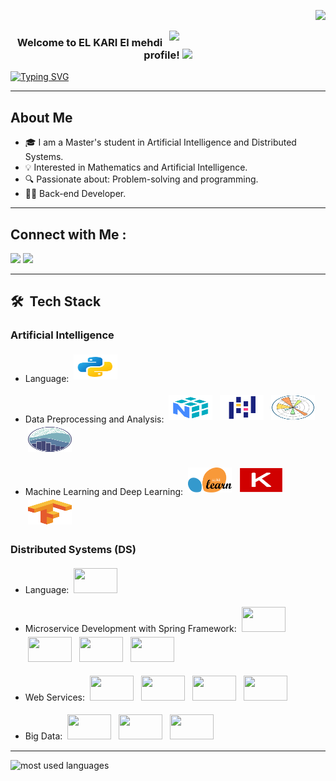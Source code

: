 <p align="right">
  <a href="https://komarev.com/ghpvc/?username=elmehdi-elkari&style=for-the-badge">
    <img src="https://komarev.com/ghpvc/?username=elmehdi-elkari&style=for-the-badge">
  </a>
</p>

<img width="250" align="right" src="https://c.tenor.com/_DOBjnGspYAAAAAM/code-coding.gif">

<h3 align="center">
  Welcome to EL KARI El mehdi profile!
  <img src="https://media.giphy.com/media/hvRJCLFzcasrR4ia7z/giphy.gif" width="28">
</h3>

<p align="center">

  <a href="https://git.io/typing-svg"><img src="https://readme-typing-svg.herokuapp.com?font=Fira+Code&pause=1000&random=false&width=435&lines=Always+Search;Always+Learn" alt="Typing SVG" /></a>
  
</p> 
<hr>



## About Me

- 🎓 I am a Master's student in Artificial Intelligence and Distributed Systems.
- 💡 Interested in Mathematics and Artificial Intelligence.
- 🔍 Passionate about: Problem-solving and programming.
- 👨‍💻 Back-end Developer.

<hr>

## Connect with Me :

<a href="https://www.linkedin.com/in/mehdi-kari/" target="_blank"><img src="https://img.shields.io/badge/-El mehdi%20El kari-0077B5?style=for-the-badge&logo=Linkedin&logoColor=white"/></a>
<a href="https://t.me/elmehdielkari" target="_blank"><img src="https://img.shields.io/badge/-El mehdi%20El kari-0077B5?style=for-the-badge&logo=Telegram&logoColor=white"/></a>

<hr>

## 🛠 &nbsp;Tech Stack

### Artificial Intelligence

- Language: <img title="Python" alt="Python" src="https://github.com/elmehdi-elkari/elmehdi-elkari/blob/63577c77d4693dd90c69d455e9d1d9e99a447b1e/assets/IA/python.svg" width="70" height="40" style="vertical-align:down; margin:4px"/>

- Data Preprocessing and Analysis:
      <img title="" alt="" src="https://github.com/elmehdi-elkari/elmehdi-elkari/blob/63577c77d4693dd90c69d455e9d1d9e99a447b1e/assets/IA/numpy.svg" width="70" height="40" style="vertical-align:down; margin:4px"/>
      <img title="" alt="" src="https://github.com/elmehdi-elkari/elmehdi-elkari/blob/63577c77d4693dd90c69d455e9d1d9e99a447b1e/assets/IA/pandas.svg" width="70" height="40" style="vertical-align:down; margin:4px"/>
      <img title="" alt="" src="https://github.com/elmehdi-elkari/elmehdi-elkari/blob/63577c77d4693dd90c69d455e9d1d9e99a447b1e/assets/IA/Matplotlib.svg" width="70" height="40" style="vertical-align:down; margin:4px"/>
      <img title="" alt="" src="https://github.com/elmehdi-elkari/elmehdi-elkari/blob/63577c77d4693dd90c69d455e9d1d9e99a447b1e/assets/IA/seaborn.svg" width="70" height="40" style="vertical-align:down; margin:4px"/>

- Machine Learning and Deep Learning:
      <img title="" alt="" src="https://github.com/elmehdi-elkari/elmehdi-elkari/blob/63577c77d4693dd90c69d455e9d1d9e99a447b1e/assets/IA/scikit-learn.svg" width="70" height="40" style="vertical-align:down; margin:4px"/>
      <img title="" alt="" src="https://github.com/elmehdi-elkari/elmehdi-elkari/blob/63577c77d4693dd90c69d455e9d1d9e99a447b1e/assets/IA/keras.svg" width="70" height="40" style="vertical-align:down; margin:4px"/>
      <img title="" alt="" src="https://github.com/elmehdi-elkari/elmehdi-elkari/blob/63577c77d4693dd90c69d455e9d1d9e99a447b1e/assets/IA/tensorflow.svg" width="70" height="40" style="vertical-align:down; margin:4px"/>

### Distributed Systems (DS)

- Language: <img title="" alt="" src="" width="70" height="40" style="vertical-align:down; margin:4px"/>

- Microservice Development with Spring Framework:
      <img title="" alt="" src="" width="70" height="40" style="vertical-align:down; margin:4px"/>
      <img title="" alt="" src="" width="70" height="40" style="vertical-align:down; margin:4px"/> 
      <img title="" alt="" src="" width="70" height="40" style="vertical-align:down; margin:4px"/>
      <img title="" alt="" src="" width="70" height="40" style="vertical-align:down; margin:4px"/>
      
- Web Services:
      <img title="" alt="" src="" width="70" height="40" style="vertical-align:down; margin:4px"/>
      <img title="" alt="" src="" width="70" height="40" style="vertical-align:down; margin:4px"/>
      <img title="" alt="" src="" width="70" height="40" style="vertical-align:down; margin:4px"/>
      <img title="" alt="" src="" width="70" height="40" style="vertical-align:down; margin:4px"/>
      
- Big Data:
      <img title="" alt="" src="" width="70" height="40" style="vertical-align:down; margin:4px"/>
      <img title="" alt="" src="" width="70" height="40" style="vertical-align:down; margin:4px"/>
      <img title="" alt="" src="" width="70" height="40" style="vertical-align:down; margin:4px"/>

<hr>




<img align="left" src="https://github-readme-stats.vercel.app/api/top-langs?username=elmehdi-elkari&show_icons=true&locale=en&layout=compact&theme=radical" alt="most used languages" />
<br>

